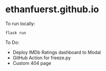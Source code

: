 # ethanfuerst.github.io

To run locally:
```
flask run
```

To Do:
 - Deploy IMDb Ratings dashboard to Modal
 - GitHub Action for freeze.py
 - Custom 404 page

